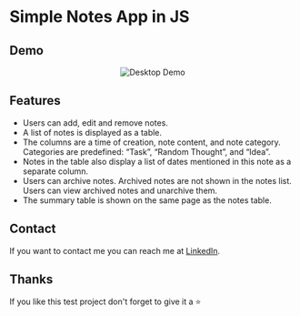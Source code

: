 # Simple Notes App in JS

## Demo

<p align="center">
  <img src="https://res.cloudinary.com/dcjlswtup/image/upload/v1690742089/Screenshot_2023-07-30_at_21.33.30_tzqkpd.png" alt="Desktop Demo">
</p>

## Features

* Users can add, edit and remove notes. 
* A list of notes is displayed as a table. 
* The columns are a time of creation, note content, and note category. Categories are predefined: “Task”, “Random Thought”, and “Idea”.
* Notes in the table also display a list of dates mentioned in this note as a separate column. 
* Users can archive notes. Archived notes are not shown in the notes list. Users can view archived notes and unarchive them.
* The summary table is shown on the same page as the notes table.

## Contact

If you want to contact me you can reach me at [LinkedIn](https://www.linkedin.com/in/kateryna-ostrynska-9155b0151/).

## Thanks

If you like this test project don't forget to give it a ⭐
